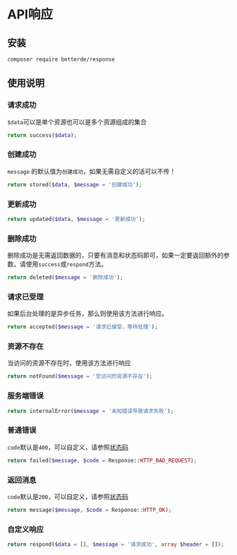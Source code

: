# API响应

## 安装

```bash
composer require betterde/response
```

## 使用说明

### 请求成功

`$data`可以是单个资源也可以是多个资源组成的集合

```php
return success($data);
```

### 创建成功

`message` 的默认值为`创建成功`，如果无需自定义的话可以不传！

```php
return stored($data, $message = '创建成功');
```

### 更新成功

```php
return updated($data, $message = '更新成功');
```

### 删除成功

删除成功是无需返回数据的，只要有消息和状态码即可，如果一定要返回额外的参数，请使用`success`或`respond`方法。

```php
return deleted($message = '删除成功');
```

### 请求已受理

如果后台处理的是异步任务，那么则使用该方法进行响应。

```php
return accepted($message = '请求已接受，等待处理');
```

### 资源不存在

当访问的资源不存在时，使用该方法进行响应

```php
return notFound($message = '您访问的资源不存在');
```

### 服务端错误

```php
return internalError($message = '未知错误导致请求失败');
```

### 普通错误

`code`默认是`400`，可以自定义，请参照[状态码](../../standard/api/status.md)

```php
return failed($message, $code = Response::HTTP_BAD_REQUEST);
```

### 返回消息

`code`默认是`200`，可以自定义，请参照[状态码](../../standard/api/status.md)

```php
return message($message, $code = Response::HTTP_OK);
```

### 自定义响应

```php
return respond($data = [], $message = '请求成功', array $header = []);
```

